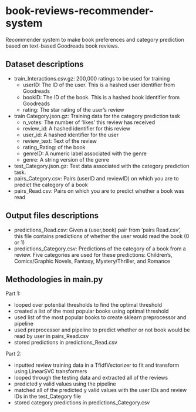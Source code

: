 # book-reviews-recommender-system

Recommender system to make book preferences and category prediction based on text-based Goodreads book reviews.

## Dataset descriptions 

- train_Interactions.csv.gz: 200,000 ratings to be used for training
  - userID:  The ID of the user. This is a hashed user identifier from Goodreads
  - bookID: The ID of the book. This is a hashed book identifier from Goodreads
  - rating: The star rating of the user’s review
- train Category.json.gz: Training data for the category prediction task
  - n_votes: The number of ‘likes’ this review has received
  - review_id: A hashed identifier for this review
  - user_id: A hashed identifier for the user
  - review_text:  Text of the review
  - rating_Rating: of the book
  - genreID: A numeric label associated with the genre
  - genre: A string version of the genre
- test_Category.json.gz: Test data associated with the category prediction task.
- pairs_Category.csv: Pairs (userID and reviewID) on which you are to predict the category of a book
- pairs_Read.csv: Pairs on which you are to predict whether a book was read

## Output files descriptions 

- predictions_Read.csv: Given a (user,book) pair from ‘pairs Read.csv’, this file contains predictions of whether the user
would read the book (0 or 1)
- predictions_Category.csv: Predictions of the category of a book from a review. Five categories are used for these predictions: Children’s, Comics/Graphic Novels, Fantasy, Mystery/Thriller, and Romance

## Methodologies in main.py

Part 1: 
- looped over potential thresholds to find the optimal threshold
- created a list of the most popular books using optimal threshold
- used list of the most popular books to create sklearn preprocessor and pipeline  
- used preprocessor and pipeline to predict whether or not book would be read by user in pairs_Read.csv
- stored predictions in predictions_Read.csv

Part 2:
- inputted review training data in a TfidfVectorizer to fit and transform using LinearSVC transformers
- looped through the testing data and extracted all of the reviews
- predicted y valid values using the pipeline 
- matched all of the predicted y valid values with the user IDs and review IDs in the test_Category file
- stored category predictions in predictions_Category.csv
  
